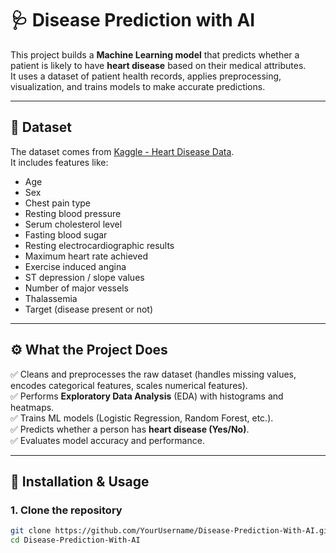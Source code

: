 # 🩺 Disease Prediction with AI

This project builds a **Machine Learning model** that predicts whether a patient is likely to have **heart disease** based on their medical attributes.  
It uses a dataset of patient health records, applies preprocessing, visualization, and trains models to make accurate predictions.

---

## 📂 Dataset
The dataset comes from [Kaggle - Heart Disease Data](https://www.kaggle.com/datasets/redwankarimsony/heart-disease-data).  
It includes features like:

- Age  
- Sex  
- Chest pain type  
- Resting blood pressure  
- Serum cholesterol level  
- Fasting blood sugar  
- Resting electrocardiographic results  
- Maximum heart rate achieved  
- Exercise induced angina  
- ST depression / slope values  
- Number of major vessels  
- Thalassemia  
- Target (disease present or not)  

---

## ⚙️ What the Project Does
✅ Cleans and preprocesses the raw dataset (handles missing values, encodes categorical features, scales numerical features).  
✅ Performs **Exploratory Data Analysis** (EDA) with histograms and heatmaps.  
✅ Trains ML models (Logistic Regression, Random Forest, etc.).  
✅ Predicts whether a person has **heart disease (Yes/No)**.  
✅ Evaluates model accuracy and performance.  

---

## 🚀 Installation & Usage

### 1. Clone the repository
```bash
git clone https://github.com/YourUsername/Disease-Prediction-With-AI.git
cd Disease-Prediction-With-AI

